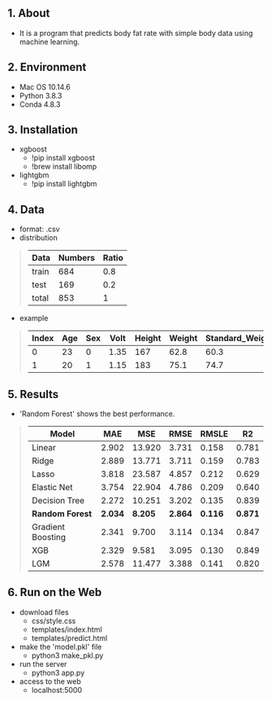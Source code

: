 ## 1. About
- It is a program that predicts body fat rate with simple body data using machine learning.

## 2. Environment
- Mac OS 10.14.6
- Python 3.8.3
- Conda 4.8.3

## 3. Installation
- xgboost<br/>
    - !pip install xgboost<br/>
    - !brew install libomp
- lightgbm<br/>
    - !pip install lightgbm

## 4. Data
- format: .csv<br/>
- distribution<br/> 
> |Data|Numbers|Ratio|
> |---|---|---|
> |train|684|0.8|
> |test|169|0.2|
> |total|853|1|<br/>
- example<br/>
> |Index|Age|Sex|Volt|Height|Weight|Standard_Weight|Body_Fat_Rate|
> |---|---|---|---|---|---|---|---|
> |0|23|0|1.35|167|62.8|60.3|31.9
> |1|20|1|1.15|183|75.1|74.7|12.6

## 5. Results
- 'Random Forest' shows the best performance.<br/>
> |Model|MAE|MSE|RMSE|RMSLE|R2|
> |---|---|---|---|---|---|
> |Linear|2.902|13.920|3.731|0.158|0.781|
> |Ridge|2.889|13.771|3.711|0.159|0.783|
> |Lasso|3.818|23.587|4.857|0.212|0.629|
> |Elastic Net|3.754|22.904|4.786|0.209|0.640|
> |Decision Tree|2.272|10.251|3.202|0.135|0.839|
> |**Random Forest**|**2.034**|**8.205**|**2.864**|**0.116**|**0.871**|
> |Gradient Boosting|2.341|9.700|3.114|0.134|0.847|
> |XGB|2.329|9.581|3.095|0.130|0.849|
> |LGM|2.578|11.477|3.388|0.141|0.820|

## 6. Run on the Web
- download files
    - css/style.css 
    - templates/index.html
    - templates/predict.html
- make the 'model.pkl' file
    - python3 make_pkl.py
- run the server
    - python3 app.py
- access to the web
    - localhost:5000